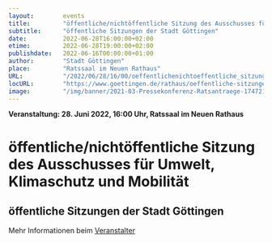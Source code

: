 ```yaml
---
layout:        events
title:         "öffentliche/nichtöffentliche Sitzung des Ausschusses für Umwelt, Klimaschutz und Mobilität"
subtitle:      "öffentliche Sitzungen der Stadt Göttingen"
date:          2022-06-28T16:00:00+02:00
etime:         2022-06-28T19:00:00+02:00
publishdate:   2022-06-16T00:00:00+01:00
author:        "Stadt Göttingen"
place:         "Ratssaal im Neuen Rathaus"
URL:           "/2022/06/28/16/00/oeffentlichenichtoeffentliche_sitzung_des_ausschusses_fuer_umwelt_klimaschutz_und_mobilitaet"
locURL:        "https://www.goettingen.de/rathaus/oeffentliche-sitzungen.html"
image:         "/img/banner/2021-03-Pressekonferenz-Ratsantraege-174721.png"
---
```


**Veranstaltung: 28. Juni 2022, 16:00 Uhr, Ratssaal im Neuen Rathaus**

öffentliche/nichtöffentliche Sitzung des Ausschusses für Umwelt, Klimaschutz und Mobilität
===========

öffentliche Sitzungen der Stadt Göttingen
-----------



Mehr Informationen beim [Veranstalter](https://www.goettingen.de/rathaus/oeffentliche-sitzungen.html)
